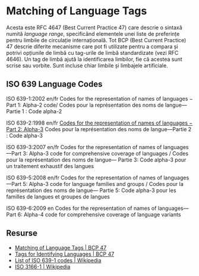 # Matching of Language Tags

Acesta este RFC 4647 (Best Current Practice 47) care descrie o sintaxă numită *language range*, specificând elementele unei liste de preferințe pentru limbile de circulație internațională.
Tot BCP (Best Current Practice) 47 descrie diferite mecanisme care pot fi utilizate pentru a compara și potrivi opțiunile de limbă cu tag-urile de limbă standardizate (vezi RFC 4646). Un tag de limbă ajută la identificarea limbilor, fie că acestea sunt scrise sau vorbite. Sunt incluse chiar limbile și limbajele artificiale.

## ISO 639 Language Codes

ISO 639-1:2002 en/fr
Codes for the representation of names of languages − Part 1: Alpha-2 code/
Codes pour la représentation des noms de langue—Partie 1 : Code alpha-2

ISO 639-2:1998 en/fr
[Codes for the representation of names of languages − Part 2: Alpha-3](https://www.loc.gov/standards/iso639-2/langhome.html)
Codes pour la représentation des noms de langue—Partie 2 : Code alpha-3

ISO 639-3:2007 en/fr
Codes for the representation of names of languages—Part 3: Alpha-3 code for comprehensive coverage of languages / Codes pour la représentation des noms de langue— Partie 3: Code alpha-3 pour un traitement exhaustif des langues

ISO 639-5:2008 en/fr
Codes for the representation of names of languages—Part 5: Alpha-3 code for language families and groups / Codes pour la représentation des noms de langue— Partie 5: Code alpha-3 pour les familles de langues et groupes de langues

ISO 639-6:2009 en
Codes for the representation of names of languages—Part 6: Alpha-4 code for comprehensive coverage of language variants

## Resurse

- [Matching of Language Tags | BCP 47](https://datatracker.ietf.org/doc/html/rfc4647)
- [Tags for Identifying Languages | BCP 47](https://datatracker.ietf.org/doc/html/rfc4646)
- [List of ISO 639-1 codes | Wikipedia](https://en.wikipedia.org/wiki/List_of_ISO_639-1_codes)
- [ISO 3166-1 | Wikipedia](https://en.wikipedia.org/wiki/ISO_3166-1)